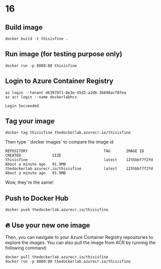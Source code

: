 # 16

## Build image

```shell
docker build -t thisisfine .
```

## Run image (for testing purpose only)

```shell
docker run -p 8080:80 thisisfine
```

## Login to Azure Container Registry

```shell
az login --tenant d6397071-8e3e-45d2-a2d6-36698acf0fea
az acr login --name dockerlabhcv
```

```shell
Login Succeeded
```

## Tag your image

```shell
docker tag thisisfine thedockerlab.azurecr.io/thisisfine
```

Then type ``docker images` to compare the image id

```shell
REPOSITORY                                  TAG       IMAGE ID       CREATED              SIZE
thisisfine                                  latest    1255bbf7f2fd   About a minute ago   91.9MB
thedockerlab.azurecr.io/thisisfine          latest    1255bbf7f2fd   About a minute ago   91.9MB
```

Wow, they're the same!

## Push to Docker Hub

```shell
docker push thedockerlab.azurecr.io/thisisfine
```

## 🔥 Use your new one image 
Then, you can navigate to your Azure Container Registry repositories to explore the images. You can also pull the image from ACR by running the following command:

```shell
docker pull thedockerlab.azurecr.io/thisisfine
docker run -p 8080:80 thedockerlab.azurecr.io/thisisfine
```